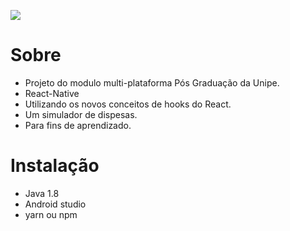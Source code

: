 
![](https://i.ibb.co/ky7F0tp/my.gif)
# Sobre
- Projeto do modulo multi-plataforma Pós Graduação da Unipe.
- React-Native
- Utilizando os novos conceitos de hooks do React.
- Um simulador de dispesas.
- Para fins de aprendizado.

# Instalação
- Java 1.8
- Android studio
- yarn ou npm